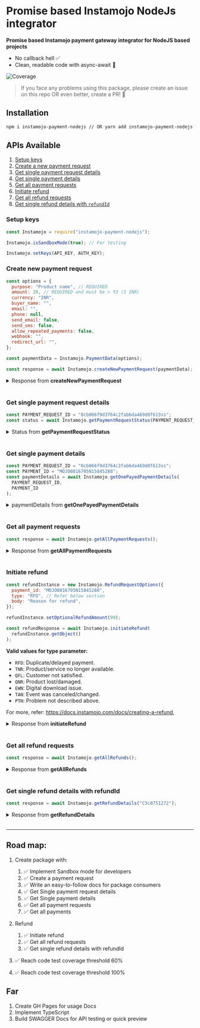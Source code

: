 # Promise based Instamojo NodeJs integrator

**Promise based Instamojo payment gateway integrator for NodeJS based projects**

- No callback hell ✅
- Clean, readable code with async-await 💖

![Coverage](https://img.shields.io/badge/Code_Coverage-100%25-brightgreen.svg)

> If you face any problems using this package, please create an issue on this repo OR even better, create a PR! 🙂

## Installation

```sh
npm i instamojo-payment-nodejs // OR yarn add instamojo-payment-nodejs
```

## APIs Available

1. [Setup keys](#setup-keys)
1. [Create a new payment request](#create-new-payment-request)
1. [Get single payment request details](#Get-single-payment-request-details)
1. [Get single payment details](#Get-single-payment-details)
1. [Get all payment requests](#Get-all-payment-requests)
1. [Initiate refund](#Initiate-refund)
1. [Get all refund requests](#Get-all-refund-requests)
1. [Get single refund details with `refundId`](#Get-single-refund-details-with-refundId)

### **Setup keys**

```js
const Instamojo = require("instamojo-payment-nodejs");

Instamojo.isSandboxMode(true); // For testing

Instamojo.setKeys(API_KEY, AUTH_KEY);
```

### **Create new payment request**

```js
const options = {
  purpose: "Product name", // REQUIRED
  amount: 20, // REQUIRED and must be > ₹3 (3 INR)
  currency: "INR",
  buyer_name: "",
  email: "",
  phone: null,
  send_email: false,
  send_sms: false,
  allow_repeated_payments: false,
  webhook: "",
  redirect_url: "",
};

const paymentData = Instamojo.PaymentData(options);

const response = await Instamojo.createNewPaymentRequest(paymentData);
```

<details><summary>Response from <b>createNewPaymentRequest</b></summary>

```json
{
  "success": true,
  "payment_request": {
    "id": 0cb066f9d3764c2fab6da469d8f613ss,
    "phone": null,
    "email": "",
    "buyer_name": "",
    "amount": "20.00",
    "purpose": "Product name",
    "expires_at": null,
    "status": "Pending",
    "send_sms": false,
    "send_email": false,
    "sms_status": null,
    "email_status": null,
    "shorturl": null,
    "longurl": "https://test.instamojo.com/@user/0cb066f9d3764c2fab6da469d8f613ss",
    "redirect_url": "",
    "webhook": "",
    "allow_repeated_payments": false,
    "customer_id": null,
    "created_at": "2020-08-16T08:26:26.382335Z",
    "modified_at": "2020-08-16T08:26:26.382353Z"
  }
}
```

</details>

<br />

### **Get single payment request details**

```js
const PAYMENT_REQUEST_ID = "0cb066f9d3764c2fab6da469d8f613ss";
const status = await Instamojo.getPaymentRequestStatus(PAYMENT_REQUEST_ID);
```

<details><summary>Status from <b>getPaymentRequestStatus</b></summary>

```json
{
  "success": true,
  "payment_request": {
    "id": "0cb066f9d3764c2fab6da469d8f613ss",
    "phone": null,
    "email": "",
    "buyer_name": "",
    "amount": "20.00",
    "purpose": "Product name",
    "expires_at": null,
    "status": "Completed",
    "send_sms": false,
    "send_email": false,
    "sms_status": null,
    "email_status": null,
    "shorturl": null,
    "longurl": "https://test.instamojo.com/@USER/0cb066f9d3764c2fab6da469d8f613ss",
    "redirect_url": "",
    "webhook": "",
    "payments": [
      {
        "payment_id": "MOJO0816705N15845280",
        "status": "Credit",
        "currency": "INR",
        "amount": "20.00",
        "buyer_name": "John Doe",
        "buyer_phone": "+919900000000",
        "buyer_email": "john@doe.com",
        "shipping_address": null,
        "shipping_city": null,
        "shipping_state": null,
        "shipping_zip": null,
        "shipping_country": null,
        "quantity": 1,
        "unit_price": "20.00",
        "fees": "0.38",
        "variants": [],
        "custom_fields": {},
        "affiliate_commission": "0",
        "payment_request": "https://test.instamojo.com/api/1.1/payment-requests/0cb066f9d3764c2fab6da469d8f613ss/",
        "instrument_type": "NETBANKING",
        "billing_instrument": "Domestic Netbanking Regular",
        "tax_invoice_id": "",
        "failure": null,
        "payout": null,
        "created_at": "2020-08-16T08:34:29.939734Z"
      }
    ],
    "allow_repeated_payments": false,
    "customer_id": null,
    "created_at": "2020-08-16T08:26:26.382335Z",
    "modified_at": "2020-08-16T08:34:40.470238Z"
  }
}
```

</details>

<br />

### **Get single payment details**

```js
const PAYMENT_REQUEST_ID = "0cb066f9d3764c2fab6da469d8f613ss";
const PAYMENT_ID = "MOJO0816705N15845280";
const paymentDetails = await Instamojo.getOnePayedPaymentDetails(
  PAYMENT_REQUEST_ID,
  PAYMENT_ID
);
```

<details><summary>paymentDetails from <b>getOnePayedPaymentDetails</b></summary>

```json
{
  "success": true,
  "payment_request": {
    "id": "0cb066f9d3764c2fab6da469d8f613ss",
    "phone": null,
    "email": "",
    "buyer_name": "",
    "amount": "20.00",
    "purpose": "Product name",
    "expires_at": null,
    "status": "Completed",
    "send_sms": false,
    "send_email": false,
    "sms_status": null,
    "email_status": null,
    "shorturl": null,
    "longurl": "https://test.instamojo.com/@USER/0cb066f9d3764c2fab6da469d8f613ss",
    "redirect_url": "",
    "webhook": "",
    "payment": {
      "payment_id": "MOJO0816705N15845280",
      "status": "Credit",
      "currency": "INR",
      "amount": "20.00",
      "buyer_name": "John Doe",
      "buyer_phone": "+919900000000",
      "buyer_email": "john@doe.com",
      "shipping_address": null,
      "shipping_city": null,
      "shipping_state": null,
      "shipping_zip": null,
      "shipping_country": null,
      "quantity": 1,
      "unit_price": "20.00",
      "fees": "0.38",
      "variants": [],
      "custom_fields": {},
      "affiliate_commission": "0",
      "payment_request": "https://test.instamojo.com/api/1.1/payment-requests/0cb066f9d3764c2fab6da469d8f613ss/",
      "instrument_type": "NETBANKING",
      "billing_instrument": "Domestic Netbanking Regular",
      "tax_invoice_id": "",
      "failure": null,
      "payout": null,
      "created_at": "2020-08-16T08:34:29.939734Z"
    },
    "allow_repeated_payments": false,
    "customer_id": null,
    "created_at": "2020-08-16T08:26:26.382335Z",
    "modified_at": "2020-08-16T08:34:40.470238Z"
  }
}
```

</details>

<br />

### **Get all payment requests**

```js
const response = await Instamojo.getAllPaymentRequests();
```

<details><summary>Response from <b>getAllPaymentRequests</b></summary>

```json
{}
```

</details>

<br />

### **Initiate refund**

```js
const refundInstance = new Instamojo.RefundRequestOptions({
  payment_id: "MOJO0816705N15845280",
  type: "RFD", // Refer below section
  body: "Reason for refund",
});

refundInstance.setOptionalRefundAmount(99);

const refundResponse = await Instamojo.initiateRefund(
  refundInstance.getObject()
);
```

**Valid values for type parameter:**

- `RFD`: Duplicate/delayed payment.
- `TNR`: Product/service no longer available.
- `QFL`: Customer not satisfied.
- `QNR`: Product lost/damaged.
- `EWN`: Digital download issue.
- `TAN`: Event was canceled/changed.
- `PTH`: Problem not described above.

For more, refer: https://docs.instamojo.com/docs/creating-a-refund,

<details><summary>Response from <b>initiateRefund</b></summary>

```json
{
  "refund": {
    "id": "C5c0751269",
    "payment_id": "MOJO5a06005J21512197",
    "status": "Refunded",
    "type": "QFL",
    "body": "Customer isn't satisfied with the quality",
    "refund_amount": "2500.00",
    "total_amount": "2500.00",
    "created_at": "2015-12-07T11:01:37.640Z"
  },
  "success": true
}
```

</details>

<br />

### **Get all refund requests**

```js
const response = await Instamojo.getAllRefunds();
```

<details><summary>Response from <b>getAllRefunds</b></summary>

```json
{
  "refunds": [
    {
      "id": "C5c0751269",
      "payment_id": "MOJO5a06005J21512197",
      "status": "Refunded",
      "type": "QFL",
      "body": "Customer isn't satisfied with the quality",
      "refund_amount": "2500.00",
      "total_amount": "2500.00",
      "created_at": "2015-12-07T11:01:37.640Z"
    }
  ],
  "success": true
}
```

</details>

<br />

### **Get single refund details with refundId**

```js
const response = await Instamojo.getRefundDetails("C5c0751272");
```

<details><summary>Response from <b>getRefundDetails</b></summary>

```json
{
  "refund": {
    "id": "C5c0751272",
    "payment_id": "MOJO5a06005J21512197",
    "status": "Refunded",
    "type": "QFL",
    "body": "Customer isn't satisfied with the quality",
    "refund_amount": "2500.00",
    "total_amount": "2500.00",
    "created_at": "2015-12-07T11:04:09.500Z"
  },
  "success": true
}
```

</details>

<br />

---

## Road map:

1. Create package with:

   1. ✅ Implement Sandbox mode for developers
   1. ✅ Create a payment request
   1. ✅ Write an easy-to-follow docs for package consumers
   1. ✅ Get Single payment request details
   1. ✅ Get Single payment details
   1. ✅ Get all payment requests
   1. ✅ Get all payments

1. Refund

   1. ✅ Initiate refund
   1. ✅ Get all refund requests
   1. ✅ Get single refund details with refundId

1. ✅ Reach code test coverage threshold 60%
1. ✅ Reach code test coverage threshold 100%

## Far

1. Create GH Pages for usage Docs
1. Implement TypeScript
1. Build SWAGGER Docs for API testing or quick preview
